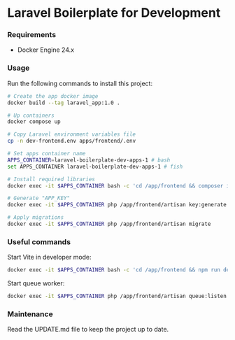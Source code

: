 # Laravel Boilerplate for Development

### Requirements

- Docker Engine 24.x

### Usage

Run the following commands to install this project:

```bash
# Create the app docker image
docker build --tag laravel_app:1.0 .

# Up containers
docker compose up

# Copy Laravel environment variables file
cp -n dev-frontend.env apps/frontend/.env

# Set apps container name
APPS_CONTAINER=laravel-boilerplate-dev-apps-1 # bash
set APPS_CONTAINER laravel-boilerplate-dev-apps-1 # fish

# Install required libraries
docker exec -it $APPS_CONTAINER bash -c 'cd /app/frontend && composer install && php artisan telescope:install && npm install'

# Generate "APP_KEY"
docker exec -it $APPS_CONTAINER php /app/frontend/artisan key:generate

# Apply migrations
docker exec -it $APPS_CONTAINER php /app/frontend/artisan migrate
```

### Useful commands

Start Vite in developer mode:

```bash
docker exec -it $APPS_CONTAINER bash -c 'cd /app/frontend && npm run dev'
```

Start queue worker:

```bash
docker exec -it $APPS_CONTAINER php /app/frontend/artisan queue:listen -vvv
```

### Maintenance

Read the UPDATE.md file to keep the project up to date.
